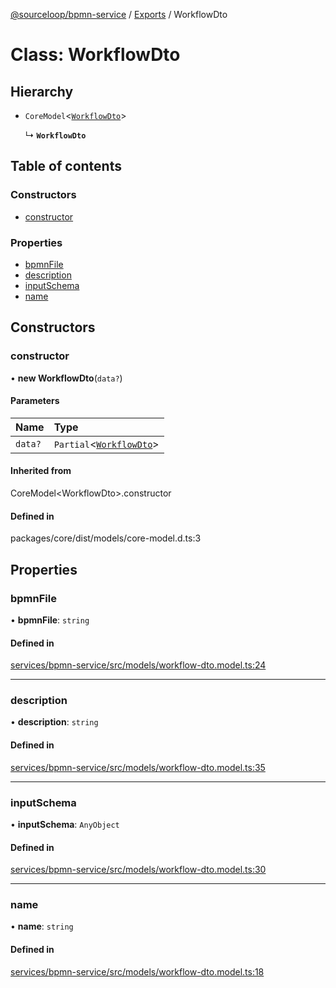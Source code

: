 [@sourceloop/bpmn-service](../README.md) / [Exports](../modules.md) / WorkflowDto

# Class: WorkflowDto

## Hierarchy

- `CoreModel`<[`WorkflowDto`](WorkflowDto.md)\>

  ↳ **`WorkflowDto`**

## Table of contents

### Constructors

- [constructor](WorkflowDto.md#constructor)

### Properties

- [bpmnFile](WorkflowDto.md#bpmnfile)
- [description](WorkflowDto.md#description)
- [inputSchema](WorkflowDto.md#inputschema)
- [name](WorkflowDto.md#name)

## Constructors

### constructor

• **new WorkflowDto**(`data?`)

#### Parameters

| Name | Type |
| :------ | :------ |
| `data?` | `Partial`<[`WorkflowDto`](WorkflowDto.md)\> |

#### Inherited from

CoreModel<WorkflowDto\>.constructor

#### Defined in

packages/core/dist/models/core-model.d.ts:3

## Properties

### bpmnFile

• **bpmnFile**: `string`

#### Defined in

[services/bpmn-service/src/models/workflow-dto.model.ts:24](https://github.com/sourcefuse/loopback4-microservice-catalog/blob/93a7f917/services/bpmn-service/src/models/workflow-dto.model.ts#L24)

___

### description

• **description**: `string`

#### Defined in

[services/bpmn-service/src/models/workflow-dto.model.ts:35](https://github.com/sourcefuse/loopback4-microservice-catalog/blob/93a7f917/services/bpmn-service/src/models/workflow-dto.model.ts#L35)

___

### inputSchema

• **inputSchema**: `AnyObject`

#### Defined in

[services/bpmn-service/src/models/workflow-dto.model.ts:30](https://github.com/sourcefuse/loopback4-microservice-catalog/blob/93a7f917/services/bpmn-service/src/models/workflow-dto.model.ts#L30)

___

### name

• **name**: `string`

#### Defined in

[services/bpmn-service/src/models/workflow-dto.model.ts:18](https://github.com/sourcefuse/loopback4-microservice-catalog/blob/93a7f917/services/bpmn-service/src/models/workflow-dto.model.ts#L18)
